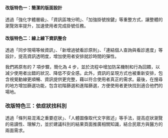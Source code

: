 <div class="macbook-wrapper">
  <macbook fill="/projects/tpech/contentdesign_design1_libx264_profile-main_level-3.1_preset-medium_crf-28_720P.mp4">
</div>

#### **改版特色一：簡潔的版面設計**
透過「強化字體層級」、「資訊區塊分明」、「加強掛號按鍵」等重整方式，讓整體的瀏覽效率提升，加速使用者完成掛號任務。

<div class="macbook-wrapper">
  <macbook fill="/projects/tpech/contentdesign_design2.jpg">
</div>

#### **改版特色二：線上線下資訊整合**
透過「同步現場等候資訊」、「新增過號看診原則」、「連結個人查詢與看診進度」等設計，提高資訊透明度，增加使用者安排就診時間的彈性。

我們將原有的 7 項步驟，簡化為 4 步，並於流程中增加防呆機制和行為回饋，以減少使用者出錯的狀況、降低不安全感。此外，資訊的呈現方式也被重新安排，包含視覺動線更順暢、資訊提供更完整，藉以符合使用者真正的需求。最後，在搜尋的地方增加篩選功能，包含初階篩選和進階篩選，方便使用者更快找到適合他們的場地。

<div class="macbook-wrapper">
  <macbook fill="/projects/tpech/contentdesign_design3.jpg">
</div>

### **改版特色三：依症狀找科別**
透過「條列易混淆之重要症狀」、「人體圖像取代文字敘述」等手法，提高症狀瀏覽的易讀性、理解力，並於建議科別的結果頁面推廣相關知識，結合民眾方與醫方的兩面需求。


